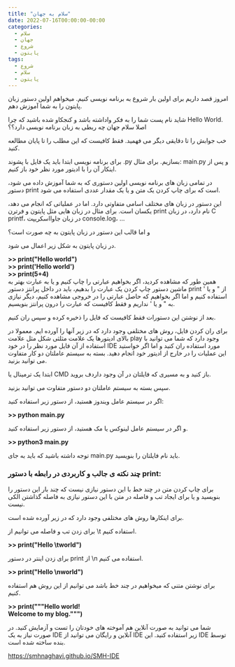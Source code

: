 ```yaml
---
title: "سلام به جهان"
date: 2022-07-16T00:00:00-00:00
categories:
  - سلام
  - جهان
  - شروع
  - پایتون
tags:
  - شروع
  - سلام
  - پایتون
---
```


امروز قصد داریم برای اولین بار شروع به برنامه نویسی کنیم. 
میخواهم اولین دستور زبان پایتون را به شما آموزش دهم. 

شاید نام پست شما را به فکر واداشته باشد و کنجکاو شده باشید که چرا Hello World. اصلا سلام جهان چه ربطی به زبان برنامه نویسی دارد؟؟

خب جوابش را تا دقایقی دیگر می فهمید. فقط کافیست که این مطلب را تا پایان مطالعه کنید.

برای برنامه نویسی ابتدا باید یک فایل با پشوند .py بسازیم. برای مثال: main.py و پس از اینکار آن را با ادیتور مورد نظر خود باز کنیم. 

در تمامی زبان های برنامه نویسی اولین دستوری که به شما آموزش داده می شود، دستور print است که برای چاپ کردن یک متن و یا یک مقدار عددی استفاده می شود.

این دستور در زبان های مختلف اسامی متفاوتی دارد. اما در عملیاتی که انجام می دهد، یکسان است. برای مثال در زبان هایی مثل پایتون و فرترن print نام دارد، در زبان C printf، در زبان جاوااسکریپت console.log، ...

و اما قالب این دستور در زبان پایتون به چه صورت است؟

در زبان پایتون به شکل زیر اعمال می شود. 

<div dir="ltr" style="font-weight: bold;">
  >> print("Hello world")
</div>

<div dir="ltr" style="font-weight: bold;">
  >> print('Hello world')
</div>

<div dir="ltr" style="font-weight: bold;">
  >> print(5+4)
</div>
همین طور که مشاهده کردید، اگر بخواهیم عبارتی را چاپ کنیم و یا به عبارت بهتر به ماشین دستور چاپ کردن یک عبارت را بدهیم، باید در داخل پرانتز دستور print از " و یا ' استفاده کنیم و اما اگر بخواهیم که حاصل عبارتی را در خروجی مشاهده کنیم، دیگر نیازی به " و یا ' نداریم و  فقط کافیست که عبارت را درون پرانتز بنویسیم.

بعد از نوشتن این دستورات فقط کافیست که فایل را ذخیره کرده و سپس ران کنیم. 

برای ران کردن فایل، روش های مختلفی وجود دارد که در زیر آنها را آورده ایم.
معمولا در بالای ادیتورها یک علامت مثلثی شکل مثل علامت play وجود دارد که شما می توانید با استفاده از آن فایل مورد نظر را در خود IDE مورد استفاده ران کنید و  اما اگر خواستید این عملیات را در خارج از ادیتور خود انجام دهید. بسته به سیستم عاملتان دو کار متفاوت می توانید بزنید.

ابتدا یک ترمینال یا CMD باز کنید و به مسیری که فایلتان در آن وجود داردف بروید. 

سپس بسته به سیستم عاملتان دو دستور متفاوت می توانید بزنید.

اگر در سیستم عامل ویندوز هستید، از دستور زیر استفاده کنید:

<div dir="ltr" style="font-weight: bold;">
  >> python main.py
</div>

و اگر در سیستم عامل لینوکس یا مک هستید، از دستور زیر استفاده کنید.

<div dir="ltr" style="font-weight: bold;">
  >> python3 main.py
</div>

توجه داشته باشید که  باید به جای main.py باید نام فایلتان را بنویسید.

### چند نکته ی جالب و کاربردی در رابطه با دستور print:

برای چاپ کردن متن در چند خط با این دستور نیازی نیست که چند بار این دستور را بنویسید و یا برای ایجاد تب و فاصله در متن با این دستور نیازی به فاصله گذاشتن الکی نیست. 

برای اینکارها روش های مختلفی وجود دارد که در زیر آورده شده است.

برای زدن تب و فاصله می توانیم از \t استفاده کنیم. 

<div dir="ltr" style="font-weight: bold;">
  >> print("Hello \tworld")
</div>

برای زدن اینتر در دستور print از \n استفاده می کنیم.

<div dir="ltr" style="font-weight: bold;">
  >> print("Hello \nworld")
</div>

برای نوشتن متنی که میخواهیم در چند خط باشد می توانیم از این روش هم استفاده کنیم.

<div dir="ltr" style="font-weight: bold;">
  >> print("""Hello world!
</div>
<div dir="ltr" style="font-weight: bold;">
Welcome to my blog.""")
</div>

شما می توانید به صورت آنلاین هم آموخته های خودتان را تست و آزمایش کنید. در صورت نیاز به یک IDE آنلاین و رایگان می توانید از IDE زیر استفاده کنید. این IDE توسط بنده ساخته شده است.

https://smhnaghavi.github.io/SMH-IDE
